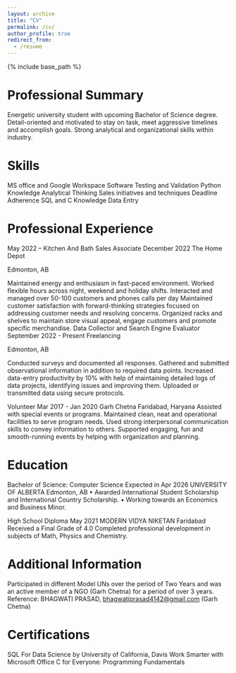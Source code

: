 ```yaml
---
layout: archive
title: "CV"
permalink: /cv/
author_profile: true
redirect_from:
  - /resume
---
```


{% include base_path %}

Professional Summary
================

Energetic university student with upcoming Bachelor of Science degree. Detail-oriented and motivated to
stay on task, meet aggressive timelines and accomplish goals. Strong analytical and organizational skills
within industry.

Skills
===========

MS office and Google Workspace Software Testing and Validation
Python Knowledge Analytical Thinking
Sales initiatives and techniques Deadline Adherence
SQL and C Knowledge
Data Entry

Professional Experience
=======================

May 2022 –
Kitchen And Bath Sales Associate December 2022
The Home Depot

Edmonton, AB

Maintained energy and enthusiasm in fast-paced environment.
Worked flexible hours across night, weekend and holiday shifts.
Interacted and managed over 50-100 customers and phones calls per day
Maintained customer satisfaction with forward-thinking strategies focused on addressing customer
needs and resolving concerns.
Organized racks and shelves to maintain store visual appeal, engage customers and promote specific
merchandise.
Data Collector and Search Engine Evaluator September 2022 - Present
Freelancing

Edmonton, AB

Conducted surveys and documented all responses.
Gathered and submitted observational information in addition to required data points.
Increased data-entry productivity by 10% with help of maintaining detailed logs of data projects,
identifying issues and improving them.
Uploaded or transmitted data using secure protocols.

Volunteer Mar 2017 - Jan 2020 Garh Chetna Faridabad, Haryana
Assisted with special events or programs.
Maintained clean, neat and operational facilities to serve program needs.
Used strong interpersonal communication skills to convey information to others.
Supported engaging, fun and smooth-running events by helping with organization and planning.

Education
=========

Bachelor of Science: Computer Science Expected in Apr 2026
UNIVERSITY OF ALBERTA Edmonton, AB
• Awarded International Student Scholarship and International Country Scholarship.
• Working towards an Economics and Business Minor.

High School Diploma May 2021
MODERN VIDYA NIKETAN Faridabad
Received a Final Grade of 4.0
Completed professional development in subjects of Math, Physics and Chemistry.

Additional Information
======================

Participated in different Model UNs over the period of Two Years and was an active member of a NGO
(Garh Chetna) for a period of over 3 years.
Reference: BHAGWATI PRASAD, bhagwatiprasad4142@gmail.com (Garh Chetna)

Certifications
==============

SQL For Data Science by University of California, Davis
Work Smarter with Microsoft Office
C for Everyone: Programming Fundamentals
